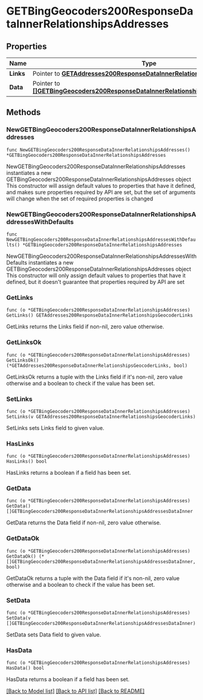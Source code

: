 # GETBingGeocoders200ResponseDataInnerRelationshipsAddresses

## Properties

Name | Type | Description | Notes
------------ | ------------- | ------------- | -------------
**Links** | Pointer to [**GETAddresses200ResponseDataInnerRelationshipsGeocoderLinks**](GETAddresses200ResponseDataInnerRelationshipsGeocoderLinks.md) |  | [optional] 
**Data** | Pointer to [**[]GETBingGeocoders200ResponseDataInnerRelationshipsAddressesDataInner**](GETBingGeocoders200ResponseDataInnerRelationshipsAddressesDataInner.md) |  | [optional] 

## Methods

### NewGETBingGeocoders200ResponseDataInnerRelationshipsAddresses

`func NewGETBingGeocoders200ResponseDataInnerRelationshipsAddresses() *GETBingGeocoders200ResponseDataInnerRelationshipsAddresses`

NewGETBingGeocoders200ResponseDataInnerRelationshipsAddresses instantiates a new GETBingGeocoders200ResponseDataInnerRelationshipsAddresses object
This constructor will assign default values to properties that have it defined,
and makes sure properties required by API are set, but the set of arguments
will change when the set of required properties is changed

### NewGETBingGeocoders200ResponseDataInnerRelationshipsAddressesWithDefaults

`func NewGETBingGeocoders200ResponseDataInnerRelationshipsAddressesWithDefaults() *GETBingGeocoders200ResponseDataInnerRelationshipsAddresses`

NewGETBingGeocoders200ResponseDataInnerRelationshipsAddressesWithDefaults instantiates a new GETBingGeocoders200ResponseDataInnerRelationshipsAddresses object
This constructor will only assign default values to properties that have it defined,
but it doesn't guarantee that properties required by API are set

### GetLinks

`func (o *GETBingGeocoders200ResponseDataInnerRelationshipsAddresses) GetLinks() GETAddresses200ResponseDataInnerRelationshipsGeocoderLinks`

GetLinks returns the Links field if non-nil, zero value otherwise.

### GetLinksOk

`func (o *GETBingGeocoders200ResponseDataInnerRelationshipsAddresses) GetLinksOk() (*GETAddresses200ResponseDataInnerRelationshipsGeocoderLinks, bool)`

GetLinksOk returns a tuple with the Links field if it's non-nil, zero value otherwise
and a boolean to check if the value has been set.

### SetLinks

`func (o *GETBingGeocoders200ResponseDataInnerRelationshipsAddresses) SetLinks(v GETAddresses200ResponseDataInnerRelationshipsGeocoderLinks)`

SetLinks sets Links field to given value.

### HasLinks

`func (o *GETBingGeocoders200ResponseDataInnerRelationshipsAddresses) HasLinks() bool`

HasLinks returns a boolean if a field has been set.

### GetData

`func (o *GETBingGeocoders200ResponseDataInnerRelationshipsAddresses) GetData() []GETBingGeocoders200ResponseDataInnerRelationshipsAddressesDataInner`

GetData returns the Data field if non-nil, zero value otherwise.

### GetDataOk

`func (o *GETBingGeocoders200ResponseDataInnerRelationshipsAddresses) GetDataOk() (*[]GETBingGeocoders200ResponseDataInnerRelationshipsAddressesDataInner, bool)`

GetDataOk returns a tuple with the Data field if it's non-nil, zero value otherwise
and a boolean to check if the value has been set.

### SetData

`func (o *GETBingGeocoders200ResponseDataInnerRelationshipsAddresses) SetData(v []GETBingGeocoders200ResponseDataInnerRelationshipsAddressesDataInner)`

SetData sets Data field to given value.

### HasData

`func (o *GETBingGeocoders200ResponseDataInnerRelationshipsAddresses) HasData() bool`

HasData returns a boolean if a field has been set.


[[Back to Model list]](../README.md#documentation-for-models) [[Back to API list]](../README.md#documentation-for-api-endpoints) [[Back to README]](../README.md)


